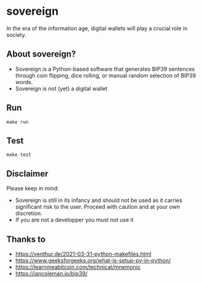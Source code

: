 # sovereign
In the era of the information age, digital wallets will play a crucial role in society.

## About sovereign?
* Sovereign is a Python-based software that generates BIP39 sentences through coin flipping, dice rolling, or manual random selection of BIP39 words.
* Sovereign is not (yet) a digital wallet


## Run
```
make run
```

## Test
```
make test
```

## Disclaimer
Please keep in mind:
* Sovereign is still in its infancy and should not be used as it carries significant risk to the user. Proceed with caution and at your own discretion.
* If you are not a developper you must not use it

## Thanks to 
*  https://venthur.de/2021-03-31-python-makefiles.html
*  https://www.geeksforgeeks.org/what-is-setup-py-in-python/
*  https://learnmeabitcoin.com/technical/mnemonic
*  https://iancoleman.io/bip39/



